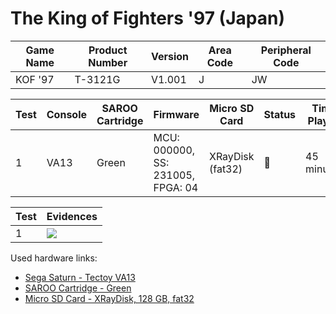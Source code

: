 # The King of Fighters '97 (Japan)

| Game Name | Product Number | Version | Area Code | Peripheral Code |
| --------- | -------------- | ------- | --------- | --------------- |
| KOF '97   | T-3121G        | V1.001  | J         | JW              |

| Test | Console | SAROO Cartridge | Firmware                          | Micro SD Card    | Status | Time Played |
| ---- | ------- | --------------- | --------------------------------- | ---------------- | ------ | ----------- |
| 1    | VA13    | Green           | MCU: 000000, SS: 231005, FPGA: 04 | XRayDisk (fat32) | :100:  | 45 minutes  |

| Test | Evidences                                                                                        |
| ---- | ------------------------------------------------------------------------------------------------ |
| 1    | [![](https://img.youtube.com/vi/jpQxw7VGcC4/0.jpg)](https://www.youtube.com/watch?v=jpQxw7VGcC4) |

Used hardware links:

- [Sega Saturn - Tectoy VA13](../../../../Info/Consoles/VA13/README.md)
- [SAROO Cartridge - Green](../../../../Info/Cartridges/RetroGameParadiseStore/1.32F/README.md)
- [Micro SD Card - XRayDisk, 128 GB, fat32](../../../../Info/SdCards/XRayDisk/128GB/fat32/README.md)
